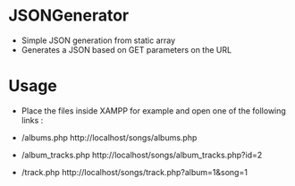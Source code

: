 # JSONGenerator
- Simple JSON generation from static array
- Generates a JSON based on GET parameters on the URL
# Usage
- Place the files inside XAMPP for example and open one of the following links :

- /albums.php
http://localhost/songs/albums.php
- /album_tracks.php
http://localhost/songs/album_tracks.php?id=2
- /track.php
http://localhost/songs/track.php?album=1&song=1
